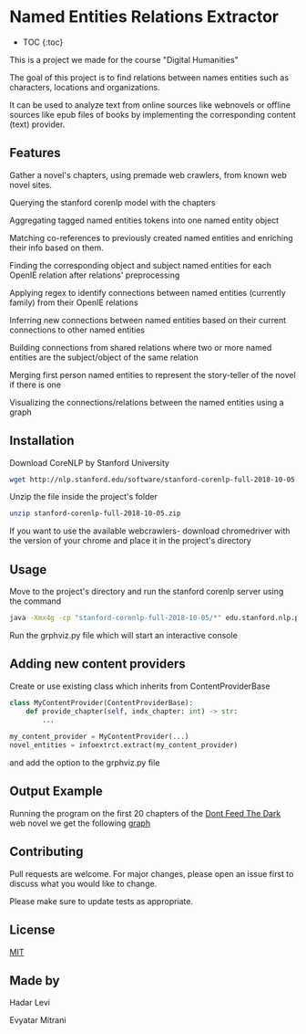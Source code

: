 # Named Entities Relations Extractor

* TOC
{:toc}

This is a project we made for the course "Digital Humanities"

The goal of this project is to find relations between names entities such as 
characters, locations and organizations.

It can be used to analyze text from online sources like webnovels or offline 
sources like epub files of books by implementing the corresponding content (text) provider.

## Features
Gather a novel's chapters, using premade web crawlers, from known web novel sites.

Querying the stanford corenlp model with the chapters

Aggregating tagged named entities tokens into one named entity object

Matching co-references to previously created named entities and enriching their info based on them.

Finding the corresponding object and subject named entities for each OpenIE relation after relations' preprocessing 

Applying regex to identify connections between named entities (currently family) from their OpenIE relations  

Inferring new connections between named entities based on their current connections to other named entities

Building connections from shared relations where two or more named entities are the subject/object of the same relation

Merging first person named entities to represent the story-teller of the novel if there is one

Visualizing the connections/relations between the named entities using a graph

## Installation
Download CoreNLP by Stanford University
```bash
wget http://nlp.stanford.edu/software/stanford-corenlp-full-2018-10-05.zip
```
Unzip the file inside the project's folder
```bash
unzip stanford-corenlp-full-2018-10-05.zip
```
If you want to use the available webcrawlers- download chromedriver with the version of your chrome and place it in the project's directory

## Usage
Move to the project's directory and run the stanford corenlp server using the command
```bash
java -Xmx4g -cp "stanford-corenlp-full-2018-10-05/*" edu.stanford.nlp.pipeline.StanfordCoreNLPServer -port 9000
```
Run the grphviz.py file which will start an interactive console

## Adding new content providers
Create or use existing class which inherits from ContentProviderBase

```python
class MyContentProvider(ContentProviderBase):
    def provide_chapter(self, indx_chapter: int) -> str:
        ...
        
my_content_provider = MyContentProvider(...)
novel_entities = infoextrct.extract(my_content_provider)
```

and add the option to the grphviz.py file

## Output Example
Running the program on the first 20 chapters of the
[Dont Feed The Dark](https://www.royalroad.com/fiction/6245/dont-feed-the-dark) 
web novel we get the following
[graph](dont-feed-the-dark.html)

## Contributing
Pull requests are welcome. For major changes, please open an issue first to discuss what you would like to change.

Please make sure to update tests as appropriate.

## License
[MIT](https://choosealicense.com/licenses/mit/)


## Made by
Hadar Levi

Evyatar Mitrani
